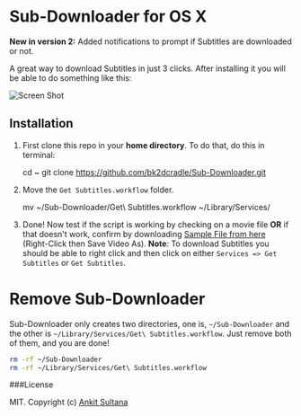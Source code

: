 # Sub-Downloader for OS X

**New in version 2:** Added notifications to prompt if Subtitles are downloaded or not.

A great way to download Subtitles in just 3 clicks. After installing it you will be able to do something like this:

![Screen Shot](https://raw.githubusercontent.com/bk2dcradle/Sub-Downloader/gh-pages/includes/images/SubtitleDownloaderScreenShot.png)
    
## Installation 
  1. First clone this repo in your **home directory**. To do that, do this in terminal:
         
        cd ~
        git clone https://github.com/bk2dcradle/Sub-Downloader.git
  
  2. Move the `Get Subtitles.workflow` folder.
  
        mv ~/Sub-Downloader/Get\ Subtitles.workflow ~/Library/Services/
  
  3. Done! Now test if the script is working by checking on a movie file **OR** if that doesn't work, confirm by downloading [Sample File from here](http://thesubdb.com/api/samples/dexter.mp4) (Right-Click then Save Video As).
  **Note**: To download Subtitles you should be able to right click and then click on either `Services => Get Subtitles` or `Get Subtitles`.

# Remove Sub-Downloader

Sub-Downloader only creates two directories, one is, `~/Sub-Downloader` and the other is `~/Library/Services/Get\ Subtitles.workflow`. Just remove both of them, and you are done!

```bash
rm -rf ~/Sub-Downloader
rm -rf ~/Library/Services/Get\ Subtitles.workflow
```

###License

MIT. Copyright (c) [Ankit Sultana](http://twitter.com/AnkitSultana)
